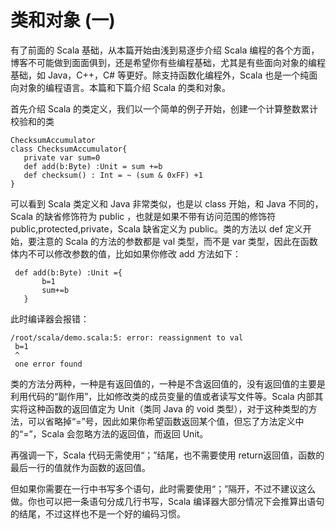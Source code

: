 # 类和对象 (一) #

有了前面的 Scala 基础，从本篇开始由浅到易逐步介绍 Scala 编程的各个方面，博客不可能做到面面俱到，还是希望你有些编程基础，尤其是有些面向对象的编程基础，如 Java，C++，C# 等更好。除支持函数化编程外，Scala 也是一个纯面向对象的编程语言。本篇和下篇介绍 Scala 的类和对象。

首先介绍 Scala 的类定义，我们以一个简单的例子开始，创建一个计算整数累计校验和的类

```
ChecksumAccumulator
class ChecksumAccumulator{
   private var sum=0
   def add(b:Byte) :Unit = sum +=b
   def checksum() : Int = ~ (sum & 0xFF) +1
}
```

可以看到 Scala 类定义和 Java 非常类似，也是以 class 开始，和 Java 不同的，Scala 的缺省修饰符为 public ，也就是如果不带有访问范围的修饰符 public,protected,private，Scala 缺省定义为 public。类的方法以 def 定义开始，要注意的 Scala 的方法的参数都是 val 类型，而不是 var 类型，因此在函数体内不可以修改参数的值，比如如果你修改 add 方法如下：

```
 def add(b:Byte) :Unit ={
       b=1
       sum+=b
   }
```

此时编译器会报错：

```
/root/scala/demo.scala:5: error: reassignment to val
 b=1
 ^
 one error found
```

类的方法分两种，一种是有返回值的，一种是不含返回值的，没有返回值的主要是利用代码的“副作用”，比如修改类的成员变量的值或者读写文件等。Scala 内部其实将这种函数的返回值定为 Unit（类同 Java 的 void 类型），对于这种类型的方法，可以省略掉“=”号，因此如果你希望函数返回某个值，但忘了方法定义中的“=”，Scala 会忽略方法的返回值，而返回 Unit。

再强调一下，Scala 代码无需使用“；”结尾，也不需要使用 return返回值，函数的最后一行的值就作为函数的返回值。

但如果你需要在一行中书写多个语句，此时需要使用“；”隔开，不过不建议这么做。你也可以把一条语句分成几行书写，Scala 编译器大部分情况下会推算出语句的结尾，不过这样也不是一个好的编码习惯。
